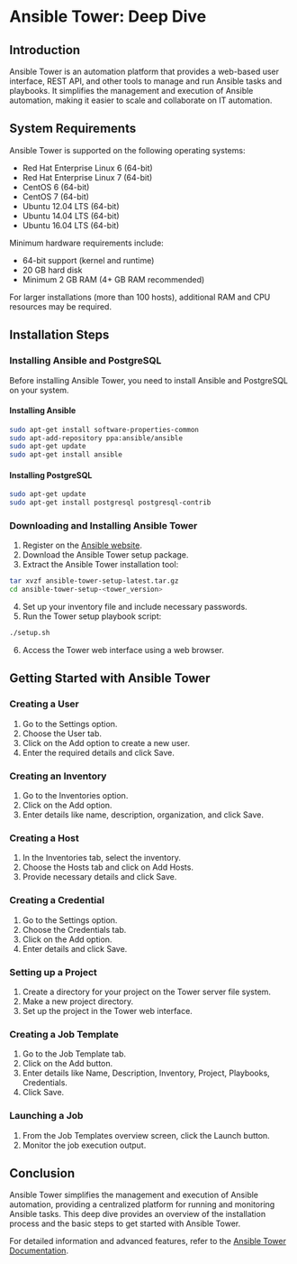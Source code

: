 # Ansible Tower: Deep Dive

## Introduction

Ansible Tower is an automation platform that provides a web-based user interface, REST API, and other tools to manage and run Ansible tasks and playbooks. It simplifies the management and execution of Ansible automation, making it easier to scale and collaborate on IT automation.

## System Requirements

Ansible Tower is supported on the following operating systems:

- Red Hat Enterprise Linux 6 (64-bit)
- Red Hat Enterprise Linux 7 (64-bit)
- CentOS 6 (64-bit)
- CentOS 7 (64-bit)
- Ubuntu 12.04 LTS (64-bit)
- Ubuntu 14.04 LTS (64-bit)
- Ubuntu 16.04 LTS (64-bit)

Minimum hardware requirements include:
- 64-bit support (kernel and runtime)
- 20 GB hard disk
- Minimum 2 GB RAM (4+ GB RAM recommended)

For larger installations (more than 100 hosts), additional RAM and CPU resources may be required.

## Installation Steps

### Installing Ansible and PostgreSQL

Before installing Ansible Tower, you need to install Ansible and PostgreSQL on your system.

#### Installing Ansible

```bash
sudo apt-get install software-properties-common
sudo apt-add-repository ppa:ansible/ansible
sudo apt-get update
sudo apt-get install ansible
```

#### Installing PostgreSQL

```bash
sudo apt-get update
sudo apt-get install postgresql postgresql-contrib
```

### Downloading and Installing Ansible Tower

1. Register on the [Ansible website](https://www.ansible.com/).
2. Download the Ansible Tower setup package.
3. Extract the Ansible Tower installation tool:

```bash
tar xvzf ansible-tower-setup-latest.tar.gz
cd ansible-tower-setup-<tower_version>
```

4. Set up your inventory file and include necessary passwords.
5. Run the Tower setup playbook script:

```bash
./setup.sh
```

6. Access the Tower web interface using a web browser.

## Getting Started with Ansible Tower

### Creating a User

1. Go to the Settings option.
2. Choose the User tab.
3. Click on the Add option to create a new user.
4. Enter the required details and click Save.

### Creating an Inventory

1. Go to the Inventories option.
2. Click on the Add option.
3. Enter details like name, description, organization, and click Save.

### Creating a Host

1. In the Inventories tab, select the inventory.
2. Choose the Hosts tab and click on Add Hosts.
3. Provide necessary details and click Save.

### Creating a Credential

1. Go to the Settings option.
2. Choose the Credentials tab.
3. Click on the Add option.
4. Enter details and click Save.

### Setting up a Project

1. Create a directory for your project on the Tower server file system.
2. Make a new project directory.
3. Set up the project in the Tower web interface.

### Creating a Job Template

1. Go to the Job Template tab.
2. Click on the Add button.
3. Enter details like Name, Description, Inventory, Project, Playbooks, Credentials.
4. Click Save.

### Launching a Job

1. From the Job Templates overview screen, click the Launch button.
2. Monitor the job execution output.

## Conclusion

Ansible Tower simplifies the management and execution of Ansible automation, providing a centralized platform for running and monitoring Ansible tasks. This deep dive provides an overview of the installation process and the basic steps to get started with Ansible Tower.

For detailed information and advanced features, refer to the [Ansible Tower Documentation](https://docs.ansible.com/ansible-tower/).
